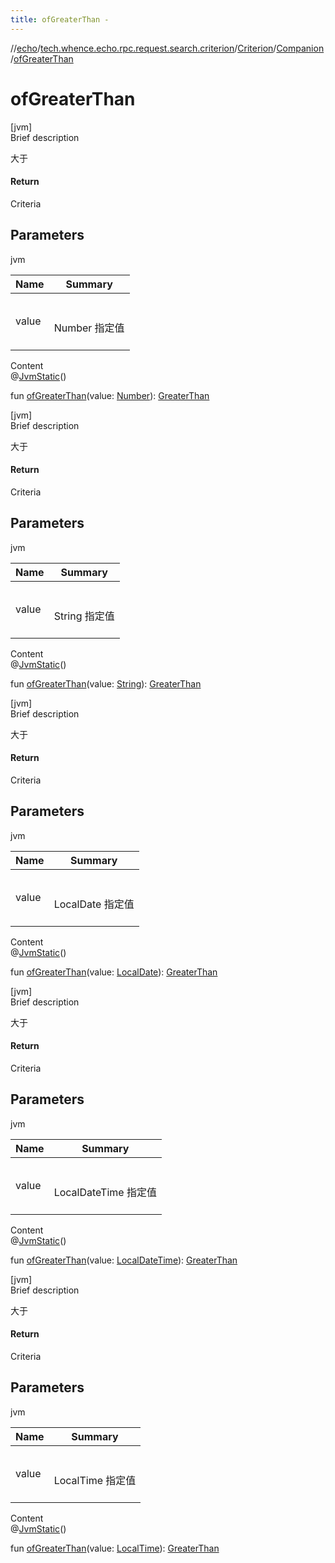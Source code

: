 ```yaml
---
title: ofGreaterThan -
---
```

//[echo](../../../index.md)/[tech.whence.echo.rpc.request.search.criterion](../../index.md)/[Criterion](../index.md)/[Companion](index.md)/[ofGreaterThan](of-greater-than.md)



# ofGreaterThan  
[jvm]  
Brief description  


大于



#### Return  


Criteria



## Parameters  
  
jvm  
  
|  Name|  Summary| 
|---|---|
| value| <br><br>Number 指定值<br><br>
  
  
Content  
@[JvmStatic](https://kotlinlang.org/api/latest/jvm/stdlib/kotlin.jvm/-jvm-static/index.html)()  
  
fun [ofGreaterThan](of-greater-than.md)(value: [Number](https://kotlinlang.org/api/latest/jvm/stdlib/kotlin/-number/index.html)): [GreaterThan](../../-greater-than/index.md)  


[jvm]  
Brief description  


大于



#### Return  


Criteria



## Parameters  
  
jvm  
  
|  Name|  Summary| 
|---|---|
| value| <br><br>String 指定值<br><br>
  
  
Content  
@[JvmStatic](https://kotlinlang.org/api/latest/jvm/stdlib/kotlin.jvm/-jvm-static/index.html)()  
  
fun [ofGreaterThan](of-greater-than.md)(value: [String](https://kotlinlang.org/api/latest/jvm/stdlib/kotlin/-string/index.html)): [GreaterThan](../../-greater-than/index.md)  


[jvm]  
Brief description  


大于



#### Return  


Criteria



## Parameters  
  
jvm  
  
|  Name|  Summary| 
|---|---|
| value| <br><br>LocalDate 指定值<br><br>
  
  
Content  
@[JvmStatic](https://kotlinlang.org/api/latest/jvm/stdlib/kotlin.jvm/-jvm-static/index.html)()  
  
fun [ofGreaterThan](of-greater-than.md)(value: [LocalDate](https://docs.oracle.com/javase/8/docs/api/java/time/LocalDate.html)): [GreaterThan](../../-greater-than/index.md)  


[jvm]  
Brief description  


大于



#### Return  


Criteria



## Parameters  
  
jvm  
  
|  Name|  Summary| 
|---|---|
| value| <br><br>LocalDateTime 指定值<br><br>
  
  
Content  
@[JvmStatic](https://kotlinlang.org/api/latest/jvm/stdlib/kotlin.jvm/-jvm-static/index.html)()  
  
fun [ofGreaterThan](of-greater-than.md)(value: [LocalDateTime](https://docs.oracle.com/javase/8/docs/api/java/time/LocalDateTime.html)): [GreaterThan](../../-greater-than/index.md)  


[jvm]  
Brief description  


大于



#### Return  


Criteria



## Parameters  
  
jvm  
  
|  Name|  Summary| 
|---|---|
| value| <br><br>LocalTime 指定值<br><br>
  
  
Content  
@[JvmStatic](https://kotlinlang.org/api/latest/jvm/stdlib/kotlin.jvm/-jvm-static/index.html)()  
  
fun [ofGreaterThan](of-greater-than.md)(value: [LocalTime](https://docs.oracle.com/javase/8/docs/api/java/time/LocalTime.html)): [GreaterThan](../../-greater-than/index.md)  



